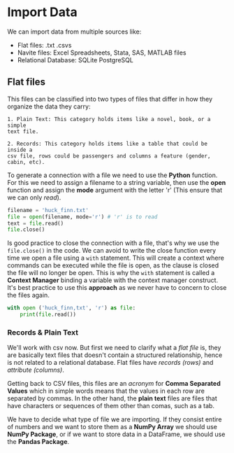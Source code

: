 # Import Data

We can import data from multiple sources like:

- Flat files: .txt .csvs
- Navite files: Excel Spreadsheets, Stata, SAS, MATLAB files
- Relational Database: SQLite PostgreSQL

## Flat files
This files can be classified into two types of files that differ
in how they organize the data they carry:

	1. Plain Text: This category holds items like a novel, book, or a simple
	text file.

	2. Records: This category holds items like a table that could be inside a
	csv file, rows could be passengers and columns a feature (gender, cabin, etc).

To generate a connection with a file we need to use the **Python** function. For this
we need to assign a filename to a string variable, then use the **open** function and 
assign the **mode** argument with the letter 'r' (This ensure that we can only *read*).

```python
filename = 'huck_finn.txt'
file = open(filename, mode='r') # 'r' is to read
text = file.read()
file.close()
```

Is good practice to close the connection with a file, that's why we use the `file.close()` in the code. We can avoid to write the close function every time we open a file using a `with` statement. This will create a context where commands can be executed while the file is open, as the clause is closed the file will no longer be open. This is why the `with` statement is called a **Context Manager** binding a variable with the context manager construct. It's best practice to use this **approach** as we never have to concern to close the files again.

```python
with open ('huck_finn,txt', 'r') as file:
	print(file.read())
```

### Records & Plain Text

We'll work with csv now. But first we need to clarify what a *flat file* is, they are basically text files that doesn't contain a structured relationship, hence is not related to a relational database. Flat files have *records (rows)* and *attribute (columns)*.

Getting back to CSV files, this files are an _acronym_ for **Comma Separated Values** which in simple words means that the values in each row are separated by commas. In the other hand, the **plain text** files are files that have characters or sequences of them other than comas, such as a tab.

We have to decide what type of file we are importing. If they consist entire of numbers and we want to store them as a **NumPy Array** we should use **NumPy Package**, or if we want to store data in a DataFrame, we should use the **Pandas Package**.

